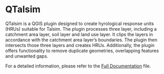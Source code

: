 # QTalsim

QTalsim is a QGIS plugin designed to create hyrological response units (HRUs) suitable for Talsim. The plugin processes three layer, including a catchment area layer, soil layer and land use layer. It clips the layers in accordance with the catchment area layer’s boundaries. The plugin then intersects those three layers and creates HRUs. Additionally, the plugin offers functionality to remove duplicate geometries, overlapping features and unwanted gaps.

For a detailed information, please refer to the [Full Documentation](docs/_build/html/doc_qtalsim.html) file.
